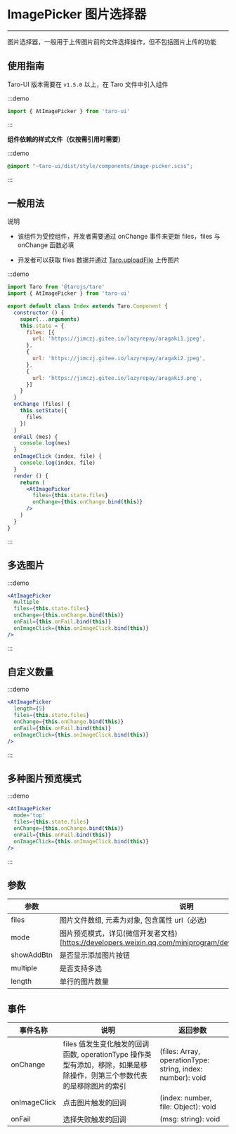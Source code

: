 # ImagePicker 图片选择器

---
图片选择器，一般用于上传图片前的文件选择操作，但不包括图片上传的功能

## 使用指南

Taro-UI 版本需要在 `v1.5.0` 以上，在 Taro 文件中引入组件

:::demo
```js
import { AtImagePicker } from 'taro-ui'
```
:::

**组件依赖的样式文件（仅按需引用时需要）**

:::demo
```scss
@import "~taro-ui/dist/style/components/image-picker.scss";
```
:::

## 一般用法

说明

* 该组件为受控组件，开发者需要通过 onChange 事件来更新 files，files 与 onChange 函数必填

* 开发者可以获取 files 数据并通过 [Taro.uploadFile](https://developers.weixin.qq.com/miniprogram/dev/api/network/upload/wx.uploadFile.html) 上传图片

:::demo

```jsx
import Taro from '@tarojs/taro'
import { AtImagePicker } from 'taro-ui'

export default class Index extends Taro.Component {
  constructor () {
    super(...arguments)
    this.state = {
      files: [{
        url: 'https://jimczj.gitee.io/lazyrepay/aragaki1.jpeg',
      },
      {
        url: 'https://jimczj.gitee.io/lazyrepay/aragaki2.jpeg',
      },
      {
        url: 'https://jimczj.gitee.io/lazyrepay/aragaki3.png',
      }]
    }
  }
  onChange (files) {
    this.setState({
      files
    })
  }
  onFail (mes) {
    console.log(mes)
  }
  onImageClick (index, file) {
    console.log(index, file)
  }
  render () {
    return (
      <AtImagePicker
        files={this.state.files}
        onChange={this.onChange.bind(this)}
      />
    )
  }
}

```

:::

## 多选图片

:::demo

```jsx
<AtImagePicker
  multiple
  files={this.state.files}
  onChange={this.onChange.bind(this)}
  onFail={this.onFail.bind(this)}
  onImageClick={this.onImageClick.bind(this)}
/>
```

:::

## 自定义数量

:::demo

```jsx
<AtImagePicker
  length={5}
  files={this.state.files}
  onChange={this.onChange.bind(this)}
  onFail={this.onFail.bind(this)}
  onImageClick={this.onImageClick.bind(this)}
/>
```

:::

## 多种图片预览模式

:::demo

```jsx
<AtImagePicker
  mode='top'
  files={this.state.files}
  onChange={this.onChange.bind(this)}
  onFail={this.onFail.bind(this)}
  onImageClick={this.onImageClick.bind(this)}
/>
```

:::

## 参数

| 参数       | 说明       | 类型    | 可选值    | 默认值   |
| ---------- | -------- | ------- | -------- | -------- |
| files | 图片文件数组, 元素为对象, 包含属性 url（必选) | Array  | - | [] |
| mode | 图片预览模式，详见(微信开发者文档)[https://developers.weixin.qq.com/miniprogram/dev/component/image.html] | String  | ```'scaleToFill'|'aspectFit'|'aspectFill'|'widthFix'|'top'|'bottom'|'center'|'left'|'right'|'top left'|'top right'|'bottom left'|'bottom right'``` | aspectFill |
| showAddBtn | 是否显示添加图片按钮 | Boolean  | - | true |
| multiple | 是否支持多选 | Boolean  | - | false |
| length | 单行的图片数量 | Number  | - | 4 |

## 事件

| 事件名称 | 说明          | 返回参数  |
|---------- |-------------- |---------- |
| onChange | files 值发生变化触发的回调函数, operationType 操作类型有添加，移除，如果是移除操作，则第三个参数代表的是移除图片的索引 | (files: Array, operationType: string, index: number): void  |
| onImageClick | 点击图片触发的回调 | (index: number, file: Object): void |
| onFail | 选择失败触发的回调 | (msg: string): void|

